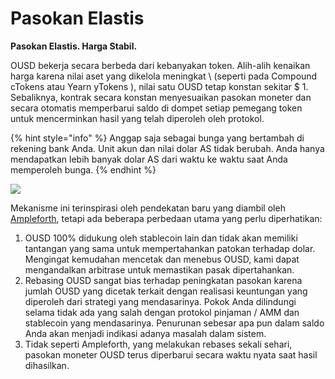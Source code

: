 # Pasokan Elastis

**Pasokan Elastis. Harga Stabil.**

OUSD bekerja secara berbeda dari kebanyakan token. Alih-alih kenaikan harga karena nilai aset yang dikelola meningkat \ (seperti pada Compound cTokens atau Yearn yTokens \), nilai satu OUSD tetap konstan sekitar $ 1. Sebaliknya, kontrak secara konstan menyesuaikan pasokan moneter dan secara otomatis memperbarui saldo di dompet setiap pemegang token untuk mencerminkan hasil yang telah diperoleh oleh protokol.

{% hint style="info" %}
Anggap saja sebagai bunga yang bertambah di rekening bank Anda. Unit akun dan nilai dolar AS tidak berubah. Anda hanya mendapatkan lebih banyak dolar AS dari waktu ke waktu saat Anda memperoleh bunga.
{% endhint %}

![](../.gitbook/assets/ousd_docs_graphics_4.png)

Mekanisme ini terinspirasi oleh pendekatan baru yang diambil oleh [Ampleforth](https://www.ampleforth.org/), tetapi ada beberapa perbedaan utama yang perlu diperhatikan:

1. OUSD 100% didukung oleh stablecoin lain dan tidak akan memiliki tantangan yang sama untuk mempertahankan patokan terhadap dolar. Mengingat kemudahan mencetak dan menebus OUSD, kami dapat mengandalkan arbitrase untuk memastikan pasak dipertahankan.
2. Rebasing OUSD sangat bias terhadap peningkatan pasokan karena jumlah OUSD yang dicetak terkait dengan realisasi keuntungan yang diperoleh dari strategi yang mendasarinya. Pokok Anda dilindungi selama tidak ada yang salah dengan protokol pinjaman / AMM dan stablecoin yang mendasarinya. Penurunan sebesar apa pun dalam saldo Anda akan menjadi indikasi adanya masalah dalam sistem.
3. Tidak seperti Ampleforth, yang melakukan rebases sekali sehari, pasokan moneter OUSD terus diperbarui secara waktu nyata saat hasil dihasilkan.

